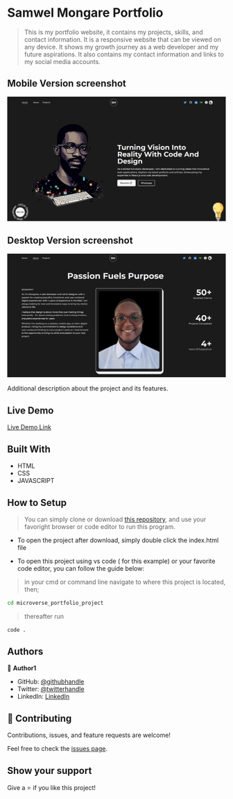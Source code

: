 

# Samwel Mongare Portfolio

> This is my portfolio website, it contains my projects, skills, and contact information. It is a responsive website that can be viewed on any device. It shows my growth journey as a web developer and my future aspirations. It also contains my contact information and links to my social media accounts.

## Mobile Version screenshot

![screenshot](./app_screenshot.png)

## Desktop Version screenshot

![screenshot](./app_screenshot2.png)

Additional description about the project and its features.

## Live Demo

[Live Demo Link](https://samwel-mongare.vercel.app/)

## Built With

- HTML
- CSS
- JAVASCRIPT

## How to Setup
> You can simply clone or download [this repository](https://github.com/Mosams/official-portfolio.git), and use your favoright browser or code editor to run this program.

- To open the project after download, simply double click the index.html file

- To open this project using vs code ( for this example) or your favorite code editor, you can follow the guide below:
> in your cmd or command line navigate to where this project is located, then;
```cmd
cd microverse_portfolio_project 
```
> thereafter run
```cmd
code .
```

## Authors

👤 **Author1**

- GitHub: [@githubhandle](https://github.com/Mosams/)
- Twitter: [@twitterhandle](https://twitter.com/sam_mongare)
- LinkedIn: [LinkedIn](https://www.linkedin.com/in/sammy-mongare-b8288310b/)

## 🤝 Contributing

Contributions, issues, and feature requests are welcome!

Feel free to check the [issues page](../../issues/).

## Show your support

Give a ⭐️ if you like this project!

